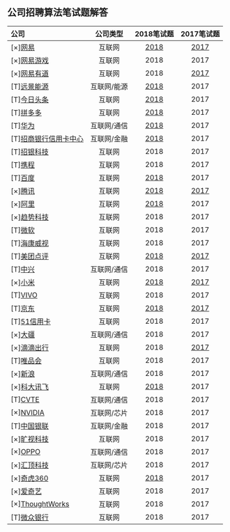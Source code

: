 
## 公司招聘算法笔试题解答

|公司|公司类型|2018笔试题|2017笔试题|
|:---|:----:|:----:|:---:|
|[×][网易](http://campus.163.com/#/home)                                                                                      |互联网      |[2018](https://github.com/LyricYang/Internet-Recruiting-Algorithm-Problems/blob/master/InternetRecruitingAlgorithmProblems/NETEASE/Problem%20Description%202018.md)|[2017](https://github.com/LyricYang/Internet-Recruiting-Algorithm-Problems/blob/master/InternetRecruitingAlgorithmProblems/NETEASE/Problem%20Description%202017.md)|
|[×][网易游戏](http://game.campus.163.com/index.html)                                                                         |互联网      | 2018|2017|
|[×][网易有道](http://job.youdao.com/)                                                                                        |互联网      | 2018|[2017](https://github.com/LyricYang/Internet-Recruiting-Algorithm-Problems/blob/master/InternetRecruitingAlgorithmProblems/YOUDAO/Problem%20Description%202017.md)|
|[T][远景能源](https://recruit.envisioncn.com/)                                                                               |互联网/能源 |[2018](https://github.com/LyricYang/Internet-Recruiting-Algorithm-Problems/blob/master/InternetRecruitingAlgorithmProblems/ENVISION/Problem%20Description%202018.md)|2017|
|[T][今日头条](https://job.bytedance.com/campus)                                                                              |互联网      |[2018](https://github.com/LyricYang/Internet-Recruiting-Algorithm-Problems/blob/master/InternetRecruitingAlgorithmProblems/TOUTIAO/Problem%20Description%202018.md)|2017|
|[T][拼多多](http://www.pinduoduo.com/campus.html)                                                                            |互联网      |[2018](https://github.com/LyricYang/Internet-Recruiting-Algorithm-Problems/blob/master/InternetRecruitingAlgorithmProblems/PINDUODUO/Problem%20Description%202018.md)|2017|
|[T][华为](http://career.huawei.com/reccampportal/campus4_index.html#campus4/pages/home/freshGraduate.html?type=2&faqtype=1)  |互联网/通信 |[2018](https://github.com/LyricYang/Internet-Recruiting-Algorithm-Problems/blob/master/InternetRecruitingAlgorithmProblems/HUAWEI/Problem%20Description%202018.md)|2017|
|[T][招商银行信用卡中心](http://cmbcc.zhiye.com/campus)                                                                       |互联网/金融 |[2018](https://github.com/LyricYang/Internet-Recruiting-Algorithm-Problems/blob/master/InternetRecruitingAlgorithmProblems/MERCHANTSBANK/Problem%20Description%202018.md)|2017|
|[T][招银科技](https://cmbnt.cmbchina.com/bulletin/cmbnt2018/index.html)                                                      |互联网      |2018|2017|
|[T][携程](http://campus.ctrip.com/)                                                                                          |互联网      |2018|2017|
|[T][百度](https://talent.baidu.com/external/baidu/campus.html#/campus)                                                       |互联网      |[2018](https://github.com/LyricYang/Internet-Recruiting-Algorithm-Problems/blob/master/InternetRecruitingAlgorithmProblems/Baidu/Problem%20Description%202018.md)|2017|
|[×][腾讯](https://join.qq.com/index.php)                                                                                     |互联网      |[2018](https://github.com/LyricYang/Internet-Recruiting-Algorithm-Problems/blob/master/InternetRecruitingAlgorithmProblems/TENCENT/Problem%20Description%202018.md)|[2017](https://github.com/LyricYang/Internet-Recruiting-Algorithm-Problems/blob/master/InternetRecruitingAlgorithmProblems/TENCENT/Problem%20Description%202017.md)|
|[×][阿里](https://campus.alibaba.com/index.htm)                                                                              |互联网      |[2018](https://github.com/LyricYang/Internet-Recruiting-Algorithm-Problems/blob/master/InternetRecruitingAlgorithmProblems/ALiBaba/Problem%20Description%202018.md)|2017|
|[×][趋势科技](http://campus.51job.com/trendmicro2018/job.html)                                                               |互联网      |2018|2017|
|[T][微软](http://www.joinms.com/cn_c/index.html)                                                                             |互联网      |2018|2017|
|[T][海康威视](http://campus.hikvision.com/home)                                                                              |互联网      |2018|2017|
|[T][美团点评](https://campus.meituan.com/#/)                                                                                 |互联网      |[2018](https://github.com/LyricYang/Internet-Recruiting-Algorithm-Problems/blob/master/InternetRecruitingAlgorithmProblems/InternetRecruitingAlgorithmProblems/MEITUAN/Problem%20Description%202018.md)|[2017](https://github.com/LyricYang/Internet-Recruiting-Algorithm-Problems/blob/master/InternetRecruitingAlgorithmProblems/MEITUAN/Problem%20Description%202017.md)|
|[T][中兴](http://job.zte.com.cn/)                                                                                            |互联网/通信 |2018|2017|
|[×][小米](http://hr.xiaomi.com/campus/process)                                                                               |互联网      |[2018](https://github.com/LyricYang/Internet-Recruiting-Algorithm-Problems/blob/master/InternetRecruitingAlgorithmProblems/MI/Problem%20Description%202018.md)|[2017](https://github.com/LyricYang/Internet-Recruiting-Algorithm-Problems/blob/master/InternetRecruitingAlgorithmProblems/MI/Problem%20Description%202017.md)|
|[T][VIVO](http://hr.vivo.com/wt/vivo/web/index/CompvivoPagerecruit_School)                                                   |互联网      |2018|2017|
|[T][京东](http://campus.jd.com/home)                                                                                         |互联网      |[2018](https://github.com/LyricYang/Internet-Recruiting-Algorithm-Problems/blob/master/InternetRecruitingAlgorithmProblems/JD/Problem%20Description%202018.md)|[2017](https://github.com/LyricYang/Internet-Recruiting-Algorithm-Problems/blob/master/InternetRecruitingAlgorithmProblems/JD/Problem%20Description%202017.md)|
|[T][51信用卡](http://job.u51.com/Campus/)                                                                                    |互联网      |2018|2017|
|[×][大疆](https://we.dji.com/zh-CN/)                                                                                         |互联网/通信 |2018|2017|
|[×][滴滴出行](http://campus.didichuxing.com/campus)                                                                          |互联网      |2018|[2017](https://github.com/LyricYang/Internet-Recruiting-Algorithm-Problems/blob/master/InternetRecruitingAlgorithmProblems/DIDI/Problem%20Description%202017.md)|
|[T][唯品会](http://campus.vip.com/)                                                                                          |互联网      |2018|2017|
|[×][新浪](http://career.sina.com.cn/welcome.html)                                                                            |互联网/通信 |2018|2017|
|[×][科大讯飞](https://iflytek.cheng95.com/other/campus)                                                                      |互联网      |[2018](https://github.com/LyricYang/Internet-Recruiting-Algorithm-Problems/blob/master/InternetRecruitingAlgorithmProblems/IFLYTEK/Problem%20Description%202018.md)|2017|
|[T][CVTE](http://campus.cvte.com/)                                                                                           |互联网/通信 |2018|2017|
|[×][NVIDIA](http://campus.51job.com/nvidia/)                                                                                 |互联网/芯片 |2018|2017|
|[T][中国银联](https://billcloud.unionpay.com/wxweb/UPJob/index)                                                              |互联网/金融 |2018|2017|
|[×][旷视科技](https://www.megvii.com/campus/)                                                                                |互联网      |2018|2017|
|[×][OPPO](http://oppotqp.zhaopin.com/index.html)                                                                             |互联网/通信 |2018|2017|
|[×][汇顶科技](http://www.goodix.com/campus/)                                                                                 |互联网/芯片 |2018|2017|
|[×][奇虎360](http://hr.360.cn/)                                                                                              |互联网      |[2018](https://github.com/LyricYang/Internet-Recruiting-Algorithm-Problems/blob/master/InternetRecruitingAlgorithmProblems/360/Problem%20Description%202018.md)|2017|
|[×][爱奇艺](http://zhaopin.iqiyi.com/)                                                                                       |互联网      |2018|2017|
|[×][ThoughtWorks](https://join.thoughtworks.cn)                                                                              |互联网      |2018|2017|
|[T][微众银行](https://webank.cheng95.com/positions/campus_recruitment?channel=1&project_id=2)                                |互联网      |2018|2017|
